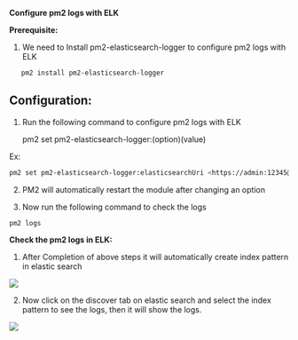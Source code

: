 ﻿**Configure pm2 logs with ELK**

**Prerequisite:**

1. We need to Install pm2-elasticsearch-logger to configure pm2 logs with ELK

```bash
   pm2 install pm2-elasticsearch-logger
```

## **Configuration:**

1. Run the following command to configure pm2 logs with ELK

   pm2 set pm2-elasticsearch-logger:(option)(value)

Ex:
```bash
pm2 set pm2-elasticsearch-logger:elasticsearchUri <https://admin:12345@host:9200>
```

2. PM2 will automatically restart the module after changing an option

1. Now run the following command to check the logs
```bash
pm2 logs
```
**Check the pm2 logs in ELK:**

1. After Completion of above steps it will automatically create index pattern in elastic search

![](Aspose.Words.67561974-5a2e-4a1b-8df4-252052c735cd.001.png)

2. Now click on the discover tab on elastic search and select the index pattern to see the logs, then it will show the logs.

![](Aspose.Words.67561974-5a2e-4a1b-8df4-252052c735cd.002.png)
